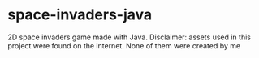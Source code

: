 # space-invaders-java
2D space invaders game made with Java. Disclaimer: assets used in this project were found on the internet.  None of them were created by me
